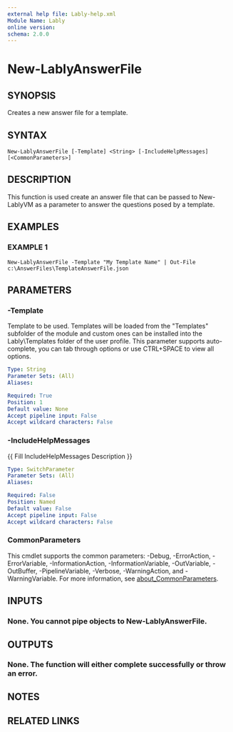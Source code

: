 ```yaml
---
external help file: Lably-help.xml
Module Name: Lably
online version:
schema: 2.0.0
---
```


# New-LablyAnswerFile

## SYNOPSIS
Creates a new answer file for a template.

## SYNTAX

```
New-LablyAnswerFile [-Template] <String> [-IncludeHelpMessages] [<CommonParameters>]
```

## DESCRIPTION
This function is used create an answer file that can be passed to New-LablyVM as a parameter to answer the questions posed by a template.

## EXAMPLES

### EXAMPLE 1
```
New-LablyAnswerFile -Template "My Template Name" | Out-File c:\AnswerFiles\TemplateAnswerFile.json
```

## PARAMETERS

### -Template
Template to be used.
Templates will be loaded from the "Templates" subfolder of the module and custom ones can be installed into the Lably\Templates folder of the user profile.
This parameter supports auto-complete, you can tab through options or use CTRL+SPACE to view all options.

```yaml
Type: String
Parameter Sets: (All)
Aliases:

Required: True
Position: 1
Default value: None
Accept pipeline input: False
Accept wildcard characters: False
```

### -IncludeHelpMessages
{{ Fill IncludeHelpMessages Description }}

```yaml
Type: SwitchParameter
Parameter Sets: (All)
Aliases:

Required: False
Position: Named
Default value: False
Accept pipeline input: False
Accept wildcard characters: False
```

### CommonParameters
This cmdlet supports the common parameters: -Debug, -ErrorAction, -ErrorVariable, -InformationAction, -InformationVariable, -OutVariable, -OutBuffer, -PipelineVariable, -Verbose, -WarningAction, and -WarningVariable. For more information, see [about_CommonParameters](http://go.microsoft.com/fwlink/?LinkID=113216).

## INPUTS

### None. You cannot pipe objects to New-LablyAnswerFile.
## OUTPUTS

### None. The function will either complete successfully or throw an error.
## NOTES

## RELATED LINKS
